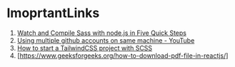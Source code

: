 # ImoprtantLinks

1.	[Watch and Compile Sass with node.js in Five Quick Steps](https://webdesign.tutsplus.com/tutorials/watch-and-compile-sass-in-five-quick-steps--cms-28275)
2.  [Using multiple github accounts on same machine - YouTube](https://www.youtube.com/watch?v=vSeYsk4WYvg)
3.  [How to start a TailwindCSS project with SCSS](https://dev.to/mdmostafizurrahaman/how-to-start-a-tailwindcss-project-with-scss-1g00)
4.  [https://www.geeksforgeeks.org/how-to-download-pdf-file-in-reactjs/]

